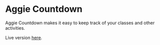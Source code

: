 # Aggie Countdown
Aggie Countdown makes it easy to keep track of your classes and other activities.

Live version [here](https://rsrickshaw.github.io/aggiecountdown/).
